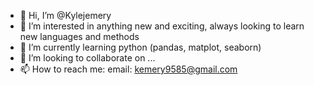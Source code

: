 - 👋 Hi, I’m @Kylejemery
- 👀 I’m interested in anything new and exciting, always looking to learn new languages and methods
- 🌱 I’m currently learning python (pandas, matplot, seaborn)
- 💞️ I’m looking to collaborate on ...
- 📫 How to reach me: email: kemery9585@gmail.com

<!---
Kylejemery/Kylejemery is a ✨ special ✨ repository because its `README.md` (this file) appears on your GitHub profile.
You can click the Preview link to take a look at your changes.
--->
